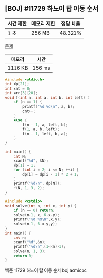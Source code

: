 ## [BOJ] #11729 하노이 탑 이동 순서

| 시간 제한 | 메모리 제한 | 정답 비율 |
| --------- | ----------- | --------- |
| 1 초      | 256 MB      | 48.321%   |

[문제](https://www.acmicpc.net/problem/11729)



| 메모리  | 시간   |
| ------- | ------ |
| 1116 KB | 156 ms |

```c++
#include <stdio.h>
int dp[21];
int cnt = 0;
int arr[3][20];
void f(int n, int a, int b, int left) {
	if (n == 1) {
		printf("%d %d\n", a, b);
		cnt++;
	}
	else {
		f(n - 1, a, left, b);
		f(1, a, b, left);
		f(n - 1, left, b, a);
	}
}

int main() {
	int N;
	scanf("%d", &N);
	dp[1] = 1;
	for (int i = 2; i <= N; ++i) {
		dp[i] = dp[i - 1] * 2 + 1;
	}
	printf("%d\n", dp[N]);
	f(N, 1, 3, 2);
}
```

```c++
#include <cstdio>
void solve(int n, int x, int y) {
    if (n == 0) return;
    solve(n-1, x, 6-x-y);
    printf("%d %d\n",x,y);
    solve(n-1, 6-x-y,y);
}
int main() {
    int n;
    scanf("%d",&n);
    printf("%d\n",(1<<n)-1);
    solve(n, 1, 3);
    return 0;
}
```





백준 11729 하노이 탑 이동 순서 boj acmicpc

